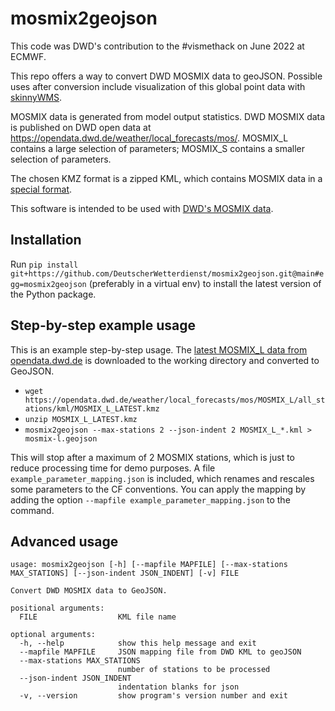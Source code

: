 # mosmix2geojson

This code was DWD's contribution to the #vismethack on June 2022 at ECMWF.

This repo offers a way to convert DWD MOSMIX data to geoJSON. Possible uses after conversion include visualization of this global point data with [skinnyWMS](https://github.com/ecmwf/skinnywms).

MOSMIX data is generated from model output statistics. DWD MOSMIX data is published on DWD open data at https://opendata.dwd.de/weather/local_forecasts/mos/. MOSMIX_L contains a large selection of parameters; MOSMIX_S contains a smaller selection of parameters.

The chosen KMZ format is a zipped KML, which contains MOSMIX data in a [special format](https://www.dwd.de/DE/leistungen/opendata/hilfe.html?nn=16102#doc625266bodyText5).


This software is intended to be used with [DWD's MOSMIX data](https://dwd-geoportal.de/products/G_FJM/).

## Installation
Run `pip install git+https://github.com/DeutscherWetterdienst/mosmix2geojson.git@main#egg=mosmix2geojson` (preferably in a virtual env) to install the latest version of the Python package.

## Step-by-step example usage
This is an example step-by-step usage. The [latest MOSMIX_L data from opendata.dwd.de](https://opendata.dwd.de/weather/local_forecasts/mos/MOSMIX_L/all_stations/kml/MOSMIX_L_LATEST.kmz)
is downloaded to the working directory and converted to GeoJSON.

* `wget https://opendata.dwd.de/weather/local_forecasts/mos/MOSMIX_L/all_stations/kml/MOSMIX_L_LATEST.kmz`
* `unzip MOSMIX_L_LATEST.kmz`
* `mosmix2geojson --max-stations 2 --json-indent 2 MOSMIX_L_*.kml > mosmix-l.geojson`

This will stop after a maximum of 2 MOSMIX stations, which is just to reduce processing time for demo purposes. A file
`example_parameter_mapping.json` is included, which renames and rescales some parameters to the CF conventions.
You can apply the mapping by adding the option `--mapfile example_parameter_mapping.json` to the command.

## Advanced usage
```
usage: mosmix2geojson [-h] [--mapfile MAPFILE] [--max-stations MAX_STATIONS] [--json-indent JSON_INDENT] [-v] FILE

Convert DWD MOSMIX data to GeoJSON.

positional arguments:
  FILE                  KML file name

optional arguments:
  -h, --help            show this help message and exit
  --mapfile MAPFILE     JSON mapping file from DWD KML to geoJSON
  --max-stations MAX_STATIONS
                        number of stations to be processed
  --json-indent JSON_INDENT
                        indentation blanks for json
  -v, --version         show program's version number and exit
```
